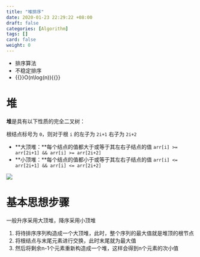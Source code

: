 ```yaml
---
title: "堆排序"
date: 2020-01-23 22:29:22 +08:00
draft: false
categories: [Algorithm]
tags: []
card: false
weight: 0
---
```


- 排序算法
- 不稳定排序
- {{<latex>}}O(n\log(n)){{</latex>}}

<!--more-->

# 堆

**堆**是具有以下性质的完全二叉树：

根结点标号为 `0`，则对于根 `i` 的左子为 `2i+1` 右子为 `2i+2`

- **大顶堆：**每个结点的值都大于或等于其左右子结点的值 `arr[i] >= arr[2i+1] && arr[i] >= arr[2i+2]`
- **小顶堆：**每个结点的值都小于或等于其左右子结点的值 `arr[i] <= arr[2i+1] && arr[i] <= arr[2i+2]`

![](https://img.akvicor.com/i/2024/09/15/66e675b9dfb23.png)

# 基本思想步骤

一般升序采用大顶堆，降序采用小顶堆

1. 将待排序序列构造成一个大顶堆，此时，整个序列的最大值就是堆顶的根节点
2. 将根结点与末尾元素进行交换，此时末尾就为最大值
3. 然后将剩余n-1个元素重新构造成一个堆，这样会得到n个元素的次小值




